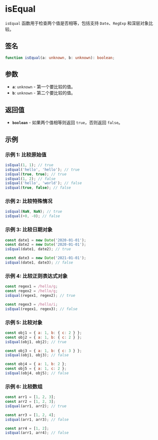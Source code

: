 # isEqual

`isEqual` 函数用于检查两个值是否相等，包括支持 `Date`、`RegExp` 和深层对象比较。

## 签名

```typescript
function isEqual(a: unknown, b: unknown): boolean;
```

## 参数

- **`a`**: `unknown` - 第一个要比较的值。
- **`b`**: `unknown` - 第二个要比较的值。

## 返回值

- **`boolean`** - 如果两个值相等则返回 `true`，否则返回 `false`。

## 示例

### 示例 1: 比较原始值

```javascript
isEqual(1, 1); // true
isEqual('hello', 'hello'); // true
isEqual(true, true); // true
isEqual(1, 2); // false
isEqual('hello', 'world'); // false
isEqual(true, false); // false
```

### 示例 2: 比较特殊情况

```javascript
isEqual(NaN, NaN); // true
isEqual(+0, -0); // false
```

### 示例 3: 比较日期对象

```javascript
const date1 = new Date('2020-01-01');
const date2 = new Date('2020-01-01');
isEqual(date1, date2); // true

const date3 = new Date('2021-01-01');
isEqual(date1, date3); // false
```

### 示例 4: 比较正则表达式对象

```javascript
const regex1 = /hello/g;
const regex2 = /hello/g;
isEqual(regex1, regex2); // true

const regex3 = /hello/i;
isEqual(regex1, regex3); // false
```

### 示例 5: 比较对象

```javascript
const obj1 = { a: 1, b: { c: 2 } };
const obj2 = { a: 1, b: { c: 2 } };
isEqual(obj1, obj2); // true

const obj3 = { a: 1, b: { c: 3 } };
isEqual(obj1, obj3); // false

const obj4 = { a: 1, b: 2 };
const obj5 = { a: 1, c: 2 };
isEqual(obj4, obj5); // false
```

### 示例 6: 比较数组

```javascript
const arr1 = [1, 2, 3];
const arr2 = [1, 2, 3];
isEqual(arr1, arr2); // true

const arr3 = [1, 2, 4];
isEqual(arr1, arr3); // false

const arr4 = [1, 2];
isEqual(arr1, arr4); // false
```
